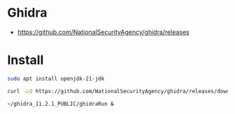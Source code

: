 # Ghidra
- https://github.com/NationalSecurityAgency/ghidra/releases
# Install
```zsh
sudo apt install openjdk-21-jdk

curl -LO https://github.com/NationalSecurityAgency/ghidra/releases/download/Ghidra_11.2.1_build/ghidra_11.2.1_PUBLIC_20241105.zip

~/ghidra_11.2.1_PUBLIC/ghidraRun &
```
